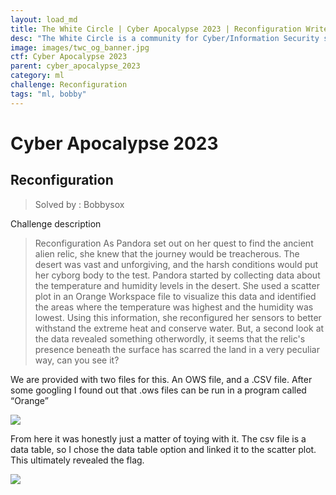 ```yaml
---
layout: load_md
title: The White Circle | Cyber Apocalypse 2023 | Reconfiguration Writeup
desc: "The White Circle is a community for Cyber/Information Security students, enthusiasts and professionals. You can discuss anything related to Security, share your knowledge with others, get help when you need it and proceed further in your journey with amazing people from all over the world."
image: images/twc_og_banner.jpg
ctf: Cyber Apocalypse 2023
parent: cyber_apocalypse_2023
category: ml
challenge: Reconfiguration
tags: "ml, bobby"
---
```


<h1 class="heading card-title white-text">Cyber Apocalypse 2023</h1>

## Reconfiguration
> Solved by : Bobbysox

Challenge description


> Reconfiguration
> As Pandora set out on her quest to find the ancient alien relic, she knew that the journey would be treacherous. The desert was vast and unforgiving, and the harsh conditions would put her cyborg body to the test. Pandora started by collecting data about the temperature and humidity levels in the desert. She used a scatter plot in an Orange Workspace file to visualize this data and identified the areas where the temperature was highest and the humidity was lowest. Using this information, she reconfigured her sensors to better withstand the extreme heat and conserve water. But, a second look at the data revealed something otherwordly, it seems that the relic's presence beneath the surface has scarred the land in a very peculiar way, can you see it?

We are provided with two files for this. An OWS file, and a .CSV file. After some googling I found out that .ows files can be run in a program called “Orange”


![](https://i.imgur.com/J23sbiB.png)


From here it was honestly just a matter of toying with it. The csv file is a data table, so I chose the data table option and linked it to the scatter plot. This ultimately revealed the flag.

![](https://i.imgur.com/OOVgwTm.png)


